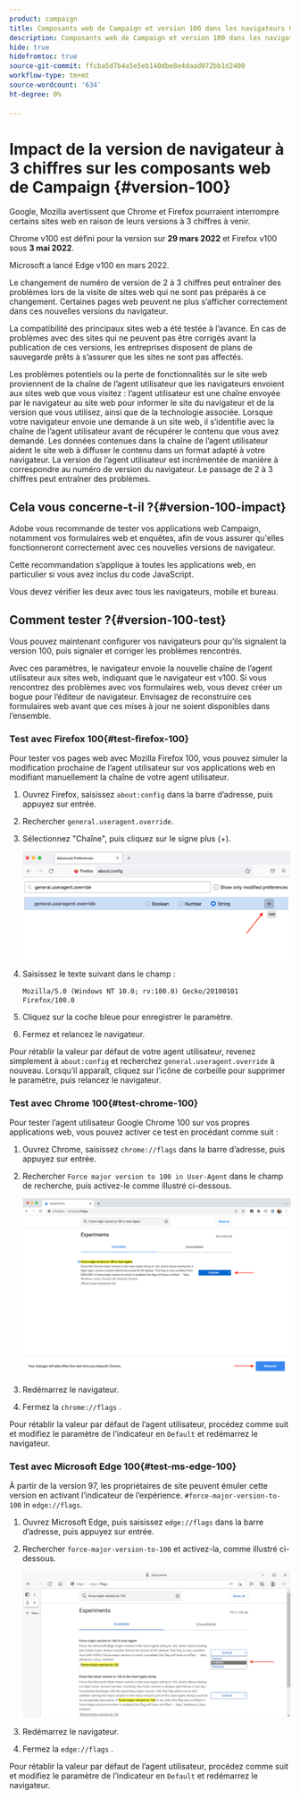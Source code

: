 ```yaml
---
product: campaign
title: Composants web de Campaign et version 100 dans les navigateurs Chrome Firefox et Edge
description: Composants web de Campaign et version 100 dans les navigateurs Chrome, Firefox et Edge
hide: true
hidefromtoc: true
source-git-commit: ffcba5d7b4a5e5eb140dbe8e4daad072bb1d2400
workflow-type: tm+mt
source-wordcount: '634'
ht-degree: 0%

---
```


# Impact de la version de navigateur à 3 chiffres sur les composants web de Campaign {#version-100}

Google, Mozilla avertissent que Chrome et Firefox pourraient interrompre certains sites web en raison de leurs versions à 3 chiffres à venir.

Chrome v100 est défini pour la version sur **29 mars 2022** et Firefox v100 sous **3 mai 2022**.

Microsoft a lancé Edge v100 en mars 2022.

Le changement de numéro de version de 2 à 3 chiffres peut entraîner des problèmes lors de la visite de sites web qui ne sont pas préparés à ce changement. Certaines pages web peuvent ne plus s’afficher correctement dans ces nouvelles versions du navigateur.

La compatibilité des principaux sites web a été testée à l’avance. En cas de problèmes avec des sites qui ne peuvent pas être corrigés avant la publication de ces versions, les entreprises disposent de plans de sauvegarde prêts à s’assurer que les sites ne sont pas affectés.

Les problèmes potentiels ou la perte de fonctionnalités sur le site web proviennent de la chaîne de l’agent utilisateur que les navigateurs envoient aux sites web que vous visitez : l’agent utilisateur est une chaîne envoyée par le navigateur au site web pour informer le site du navigateur et de la version que vous utilisez, ainsi que de la technologie associée. Lorsque votre navigateur envoie une demande à un site web, il s’identifie avec la chaîne de l’agent utilisateur avant de récupérer le contenu que vous avez demandé. Les données contenues dans la chaîne de l’agent utilisateur aident le site web à diffuser le contenu dans un format adapté à votre navigateur. La version de l’agent utilisateur est incrémentée de manière à correspondre au numéro de version du navigateur. Le passage de 2 à 3 chiffres peut entraîner des problèmes.

## Cela vous concerne-t-il ?{#version-100-impact}

Adobe vous recommande de tester vos applications web Campaign, notamment vos formulaires web et enquêtes, afin de vous assurer qu&#39;elles fonctionneront correctement avec ces nouvelles versions de navigateur.

Cette recommandation s’applique à toutes les applications web, en particulier si vous avez inclus du code JavaScript.

Vous devez vérifier les deux avec tous les navigateurs, mobile et bureau.

## Comment tester ?{#version-100-test}

Vous pouvez maintenant configurer vos navigateurs pour qu’ils signalent la version 100, puis signaler et corriger les problèmes rencontrés.

Avec ces paramètres, le navigateur envoie la nouvelle chaîne de l’agent utilisateur aux sites web, indiquant que le navigateur est v100. Si vous rencontrez des problèmes avec vos formulaires web, vous devez créer un bogue pour l’éditeur de navigateur. Envisagez de reconstruire ces formulaires web avant que ces mises à jour ne soient disponibles dans l’ensemble.

### Test avec Firefox 100{#test-firefox-100}

Pour tester vos pages web avec Mozilla Firefox 100, vous pouvez simuler la modification prochaine de l’agent utilisateur sur vos applications web en modifiant manuellement la chaîne de votre agent utilisateur.

1. Ouvrez Firefox, saisissez `about:config` dans la barre d’adresse, puis appuyez sur entrée.
1. Rechercher `general.useragent.override`.
1. Sélectionnez &quot;Chaîne&quot;, puis cliquez sur le signe plus (+).

   ![](assets/force-user-agent-firefox.png)

1. Saisissez le texte suivant dans le champ :

   ```
   Mozilla/5.0 (Windows NT 10.0; rv:100.0) Gecko/20100101 Firefox/100.0
   ```

1. Cliquez sur la coche bleue pour enregistrer le paramètre.
1. Fermez et relancez le navigateur.

Pour rétablir la valeur par défaut de votre agent utilisateur, revenez simplement à `about:config` et recherchez `general.useragent.override` à nouveau.  Lorsqu’il apparaît, cliquez sur l’icône de corbeille pour supprimer le paramètre, puis relancez le navigateur.

### Test avec Chrome 100{#test-chrome-100}

Pour tester l’agent utilisateur Google Chrome 100 sur vos propres applications web, vous pouvez activer ce test en procédant comme suit :

1. Ouvrez Chrome, saisissez `chrome://flags` dans la barre d’adresse, puis appuyez sur entrée.
1. Rechercher `Force major version to 100 in User-Agent` dans le champ de recherche, puis activez-le comme illustré ci-dessous.

   ![](assets/force-user-agent-chrome.png)

1. Redémarrez le navigateur.
1. Fermez la `chrome://flags` .

Pour rétablir la valeur par défaut de l’agent utilisateur, procédez comme suit et modifiez le paramètre de l’indicateur en `Default` et redémarrez le navigateur.


### Test avec Microsoft Edge 100{#test-ms-edge-100}

À partir de la version 97, les propriétaires de site peuvent émuler cette version en activant l’indicateur de l’expérience.  `#force-major-version-to-100` in `edge://flags`.

1. Ouvrez Microsoft Edge, puis saisissez `edge://flags` dans la barre d’adresse, puis appuyez sur entrée.
1. Rechercher `force-major-version-to-100` et activez-la, comme illustré ci-dessous.

   ![](assets/force-user-agent-edge.png)

1. Redémarrez le navigateur.
1. Fermez la `edge://flags` .

Pour rétablir la valeur par défaut de l’agent utilisateur, procédez comme suit et modifiez le paramètre de l’indicateur en `Default` et redémarrez le navigateur.
